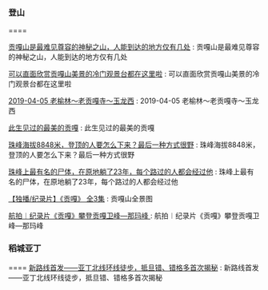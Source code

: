 ### 登山
====

[贡嘎山是最难见尊容的神秘之山，人能到达的地方仅有几处](https://k.sina.cn/article_2451837314_m9224118203300jwn3.html?from=photo) : 贡嘎山是最难见尊容的神秘之山，人能到达的地方仅有几处

[可以直面欣赏贡嘎山美景的冷门观景台都在这里啦](http://m.sohu.com/a/117857425_447245) : 可以直面欣赏贡嘎山美景的冷门观景台都在这里啦 

[2019-04-05 老榆林～老贡嘎寺～玉龙西](http://www.2bulu.com/track/t-%25252FHAY%25252BU2ayDY%25253D.htm) : 2019-04-05 老榆林～老贡嘎寺～玉龙西 

[此生见过的最美的贡嘎](https://haokan.baidu.com/v?vid=4234873779612071768&tab=recommend) : 此生见过的最美的贡嘎 

[珠峰海拔8848米，登顶的人要怎么下来？最后一种方式很野](https://haokan.baidu.com/v?vid=8357743370791320762&tab=recommend) : 珠峰海拔8848米，登顶的人要怎么下来？最后一种方式很野 

[珠峰上最有名的尸体，在原地躺了23年，每个路过的人都会经过他](https://haokan.baidu.com/v?vid=10513370200386084677&tab=recommend) : 珠峰上最有名的尸体，在原地躺了23年，每个路过的人都会经过他 

[【独播/纪录片】《贡嘎》 全3集](https://www.bilibili.com/video/av17895265/) : 贡嘎山全景图 

[航拍︱纪录片《贡嘎》攀登贡嘎卫峰—那玛峰 ](http://www.sohu.com/a/127104639_590651) : 航拍︱纪录片《贡嘎》攀登贡嘎卫峰—那玛峰  


### 稻城亚丁
====
[新路线首发——亚丁北线环线徒步，抵旦错、错格多首次揭秘](http://www.8264.com/youji/5570137.html) : 新路线首发——亚丁北线环线徒步，抵旦错、错格多首次揭秘 

